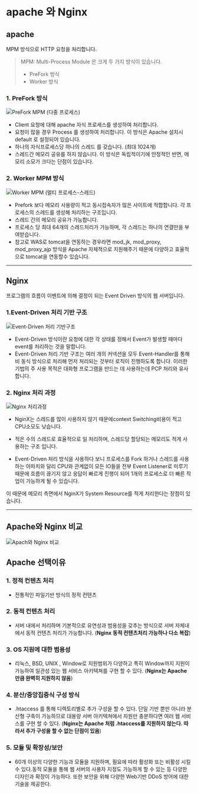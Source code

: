 # apache 와 Nginx 
## **apache**
MPM 방식으로 HTTP 요청을 처리합니다.

> MPM:  Multi-Process Module 은 크게 두 가지 방식이 있습니다.
> * PreFork 방식
>  * Worker 방식

### 1. PreFork 방식
   ![PreFork MPM (다중 프로세스)](https://taetaetae.github.io/images/apache-vs-nginx/prefork.gif)
* Client 요청에 대해 apache 자식 프로세스를 생성하여 처리합니다.
* 요청이 많을 경우 Process 를 생성하여 처리합니다. 이 방식은 Apache 설치시 default 로 설정되어 있습니다.
* 하나의 자식프로세스당 하나의 스레드 를 갖습니다. (최대 1024개)
* 스레드간 메모리 공유를 하지 않습니다. 이 방식은 독립적이기에 안정적인 반면, 메모리 소모가 크다는 단점이 있습니다.

### 2. Worker MPM 방식
   ![Worker MPM (멀티 프로세스-스레드)](https://taetaetae.github.io/images/apache-vs-nginx/worker.gif)
* Prefork 보다 메모리 사용량이 적고 동시접속자가 많은 사이트에 적합합니다. 각 프로세스의 스레드를 생성해 처리하는 구조입니다.
* 스레드 간의 메모리 공유가 가능합니다.
* 프로세스 당 최대 64개의 스레드처리가 가능하며, 각 스레드는 하나의 연결만을 부여받습니다.
* 참고로 WAS로 tomcat을 연동하는 경우라면 mod_jk, mod_proxy, mod_proxy_ajp 방식을 Apache 자체적으로 지원해주기 때문에 다양하고 효율적으로 tomcat을 연동할수 있습니다.

____
## **Nginx**
프로그램의 흐름이 이벤트에 의해 결정이 되는 Event Driven 방식의 웹 서버입니다.

### 1.Event-Driven 처리 기반 구조
![Event-Driven 처리 기반구조](https://img1.daumcdn.net/thumb/R1280x0/?scode=mtistory2&fname=https%3A%2F%2Fblog.kakaocdn.net%2Fdn%2FnsMYW%2FbtqxGaQTl6O%2FzQwB8vDmOaadPSRnzHIYRk%2Fimg.png)
- Event-Driven 방식이란 요청에 대한 각 상태를 정해서 Event가 발생할 때마다 event를 처리하는 것을 말합니다.
- Event-Driven 처리 기반 구조는 여러 개의 커넥션을 모두 Event-Handler를 통해 비 동식 방식으로 처리해 먼저 처리되는 것부터 로직이 진행하도록 합니다. 이러한 기법의 주 사용 목적은 대화형 프로그램을 만드는 데 사용하는데 PCP 처리와 유사합니다.


### 2. Nginx 처리 과정
   
![Nginx 처리과정](https://img1.daumcdn.net/thumb/R1280x0/?scode=mtistory2&fname=https%3A%2F%2Fblog.kakaocdn.net%2Fdn%2FtfUgp%2FbtqxGjGN1cV%2Fzyjd1YvteWksq9wg5KKf10%2Fimg.png)
* NginX는 스레드를 많이 사용하지 않기 때문에context Switching비용이 적고CPU소모도 낮습니다.

* 적은 수의 스레드로 효율적으로 일 처리하며, 스레드당 할당되는 메모리도 적게 사용하는 구조 입니다. 
*   Event-Driven 처리 방식을 사용하다 보니 프로세스를 Fork 하거나 스레드를 사용하는 아파치와 달리 CPU와 관계없이 모든 IO들을 전부 Event Listener로 미루기 때문에 흐름이 끊기지 않고 응답이 빠르게 진행이 되어 1개의 프로세스로 더 빠른 작업이 가능하게 될 수 있습니다.

이 때문에 메모리 측면에서 NginX가 System Resource를 적게 처리한다는 장점이 있습니다.

____

## **Apache와 Nginx 비교**

![Apach와 Nginx 비교](https://img1.daumcdn.net/thumb/R1280x0/?scode=mtistory2&fname=https%3A%2F%2Fblog.kakaocdn.net%2Fdn%2FlFdAx%2FbtqxEP7wfLv%2F7zSjsmR1KQ6iq0j7DCAqOK%2Fimg.png)



## **Apache 선택이유**
### 1. 정적 컨텐츠 처리 
* 전통적인 파일기반 방식의 정적 컨텐츠
### 2. 동적 컨텐츠 처리
* 서버 내에서 처리하며
기본적으로 유연성과 범용성을 갖추는 방식으로 서버 자체내에서 동적 컨텐츠 처리가 가능합니다.
(**Nginx 동적 컨텐츠처리 가능하나 다소 복잡**)
### 3. OS 지원에 대한 범용성
* 리눅스, BSD, UNIX , Window로 지원범위가 다양하고 특히 Window까지 지원이 가능하여 일관성 있는 웹 서비스 아키텍쳐를 구현 할 수 있다.
(**Nginx는 Apache 만큼 완벽히 지원하지 않음**)

### 4. 분산/중앙집중식 구성 방식
* .htaccess 를 통해 디렉토리별로 추가 구성을 할 수 있다. 단일 기반 뿐만 아니라 분산형 구축이 가능하므로 대용량 서버 아키텍쳐에서 자원만 충분하다면 여러 웹 서비스를 구현 할 수 있다.
  (**Nginx는 Apache 처럼 .htaccess를 지원하지 않는다. 따라서 추가 구성을 할 수 없는 단점이 있음**)

### 5. 모듈 및 확장성/보안
* 60개 이상의 다양한 기능과 모듈을 지원하며, 필요에 따라 활성화 또는 비활성 시킬 수 있다.동적 모듈을 통해 웹 서버의 사용자 지정도 가능하게 할 수 있는 등 다양한 디자인과 확장이 가능하다.
또한 보안을 위해 다양한 Web기반 DDoS  방어에 대한 기술을 제공한다.